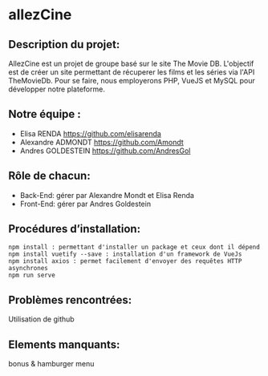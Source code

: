 # allezCine 

## Description du projet: 

AllezCine est un projet de groupe basé sur le site The Movie DB. L'objectif est de créer un site permettant de récuperer les films et les séries via l'API TheMovieDb. Pour se faire, nous employerons PHP, VueJS et MySQL pour développer notre plateforme.

## Notre équipe : 
* Elisa RENDA https://github.com/elisarenda
* Alexandre ADMONDT https://github.com/Amondt
* Andres GOLDESTEIN https://github.com/AndresGol

## Rôle de chacun: 
* Back-End: gérer par Alexandre Mondt et Elisa Renda
* Front-End: gérer par Andres Goldestein

## Procédures d’installation:
````
npm install : permettant d'installer un package et ceux dont il dépend
npm install vuetify --save : installation d'un framework de VueJs
npm install axios : permet facilement d'envoyer des requêtes HTTP asynchrones
npm run serve

````

## Problèmes rencontrées: 
Utilisation de github 

## Elements manquants:
bonus & hamburger menu

